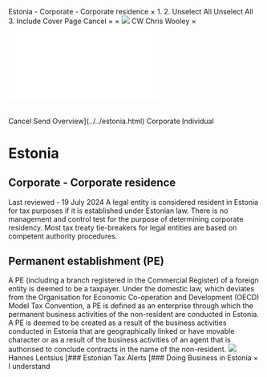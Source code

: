 Estonia - Corporate - Corporate residence
×
1.
2.
Unselect All
Unselect All
3.
Include Cover Page
Cancel
×
×
![](../../-/media/world-wide-tax-summaries/attachments/global---chris-wooley.ashx%3Frev=ac5e5f3223b34096b1afc2a6009c7320&revision=ac5e5f32-23b3-4096-b1af-c2a6009c7320&hash=859B7ADC84DC2CBEC9760E9E6EE7DE6D0A8BFCDF)
CW
Chris Wooley
×
![](corporate-residence.html)
######
Cancel
Send
Overview](../../estonia.html)
Corporate
Individual
# Estonia
## Corporate - Corporate residence
Last reviewed - 19 July 2024
A legal entity is considered resident in Estonia for tax purposes if it is established under Estonian law. There is no management and control test for the purpose of determining corporate residency. Most tax treaty tie-breakers for legal entities are based on competent authority procedures.
## Permanent establishment (PE)
A PE (including a branch registered in the Commercial Register) of a foreign entity is deemed to be a taxpayer. Under the domestic law, which deviates from the Organisation for Economic Co-operation and Development (OECD) Model Tax Convention, a PE is defined as an enterprise through which the permanent business activities of the non-resident are conducted in Estonia. A PE is deemed to be created as a result of the business activities conducted in Estonia that are geographically linked or have movable character or as a result of the business activities of an agent that is authorised to conclude contracts in the name of the non-resident.
![](../../-/media/world-wide-tax-summaries/attachments/estonia---hannes_lentsius.ashx%3Frev=31f88e16b03b44cbbfa48d1a5b28f7b6&revision=31f88e16-b03b-44cb-bfa4-8d1a5b28f7b6&hash=1B232B35B005C29B4211D624E8D01BC29E7ADF61)
Hannes Lentsius
[### Estonian Tax Alerts
[### Doing Business in Estonia
×
I understand